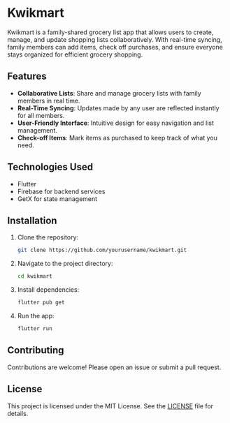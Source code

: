 # Kwikmart

Kwikmart is a family-shared grocery list app that allows users to create, manage, and update shopping lists collaboratively. With real-time syncing, family members can add items, check off purchases, and ensure everyone stays organized for efficient grocery shopping.

## Features

- **Collaborative Lists**: Share and manage grocery lists with family members in real time.
- **Real-Time Syncing**: Updates made by any user are reflected instantly for all members.
- **User-Friendly Interface**: Intuitive design for easy navigation and list management.
- **Check-off Items**: Mark items as purchased to keep track of what you need.

## Technologies Used

- Flutter
- Firebase for backend services
- GetX for state management

## Installation

1. Clone the repository:
   ```bash
   git clone https://github.com/yourusername/kwikmart.git
   ```
2. Navigate to the project directory:
   ```bash
   cd kwikmart
   ```
3. Install dependencies:
   ```bash
   flutter pub get
   ```
4. Run the app:
   ```bash
   flutter run
   ```

## Contributing

Contributions are welcome! Please open an issue or submit a pull request.

## License

This project is licensed under the MIT License. See the [LICENSE](LICENSE) file for details.
